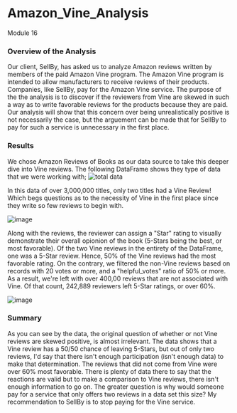 # Amazon_Vine_Analysis
Module 16

### Overview of the Analysis
Our client, SellBy, has asked us to analyze Amazon reviews written by members of the paid Amazon Vine program.  The Amazon Vine program is intended to allow manufacturers to receive reviews of their products.  Companies, like SellBy, pay for the Amazon Vine service.  The purpose of the the analysis is to discover if the reviewers from Vine are skewed in such a way as to write favorable reviews for the products because they are paid.  Our analysis will show that this concern over being unrealistically positive is not necessarily the case, but the arguement can be made that for SellBy to pay for such a service is unnecessary in the first place.

### Results
We chose Amazon Reviews of Books as our data source to take this deeper dive into Vine reviews.  The following DataFrame shows they type of data that we were working with;
![total data](https://user-images.githubusercontent.com/85403978/135722240-b7b707f4-df2a-4e58-be00-828b373edb2b.png)

In this data of over 3,000,000 titles, only two titles had a Vine Review!  Which begs questions as to the necessity of Vine in the first place since they write so few reviews to begin with.

![image](https://user-images.githubusercontent.com/85403978/135722364-eaeae4db-1883-4fbf-9f82-efdff2033395.png)

Along with the reviews, the reviewer can assign a "Star" rating to visually demonstrate their overall opionion of the book (5-Stars being the best, or most favorable).  Of the two Vine reviews in the entirety of the DataFrame, one was a 5-Star review.  Hence, 50% of the Vine reviews had the most favorable rating.  On the contrary, we filtered the non-Vine reviews based on records with 20 votes or more, and a "helpful_votes" ratio of 50% or more.  As a result, we're left with over 400,00 reviews that are not associated with Vine.  Of that count, 242,889 reviewers left 5-Star ratings, or over 60%.

![image](https://user-images.githubusercontent.com/85403978/135722893-21582ca2-b1c6-4e42-a271-536e35a8bf44.png)


### Summary
As you can see by the data, the original question of whether or not Vine reviews are skewed positive, is almost irrelevant.  The data shows that a Vine review has a 50/50 chance of leaving 5-Stars, but out of only two reviews, I'd say that there isn't enough participation (isn't enough data) to make that determination.  The reviews that did not come from Vine were over 60% most favorable.  There is plenty of data there to say that the reactions are valid but to make a comparison to Vine reviews, there isn't enough information to go on.  The greater question is why would someone pay for a service that only offers two reviews in a data set this size?  My recommendation to SellBy is to stop paying for the Vine service.
